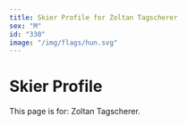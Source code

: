 ```yaml
---
title: Skier Profile for Zoltan Tagscherer
sex: "M"
id: "330"
image: "/img/flags/hun.svg" 
---
```


# Skier Profile

This page is for: Zoltan Tagscherer.
    